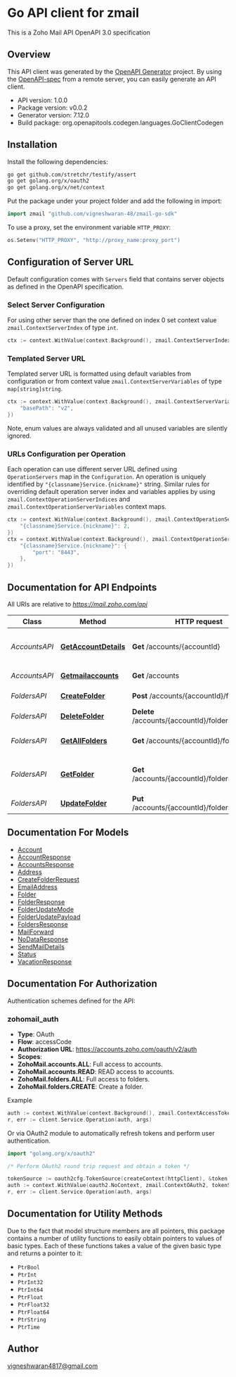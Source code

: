 # Go API client for zmail

This is a Zoho Mail API OpenAPI 3.0 specification

## Overview
This API client was generated by the [OpenAPI Generator](https://openapi-generator.tech) project.  By using the [OpenAPI-spec](https://www.openapis.org/) from a remote server, you can easily generate an API client.

- API version: 1.0.0
- Package version: v0.0.2
- Generator version: 7.12.0
- Build package: org.openapitools.codegen.languages.GoClientCodegen

## Installation

Install the following dependencies:

```sh
go get github.com/stretchr/testify/assert
go get golang.org/x/oauth2
go get golang.org/x/net/context
```

Put the package under your project folder and add the following in import:

```go
import zmail "github.com/vigneshwaran-48/zmail-go-sdk"
```

To use a proxy, set the environment variable `HTTP_PROXY`:

```go
os.Setenv("HTTP_PROXY", "http://proxy_name:proxy_port")
```

## Configuration of Server URL

Default configuration comes with `Servers` field that contains server objects as defined in the OpenAPI specification.

### Select Server Configuration

For using other server than the one defined on index 0 set context value `zmail.ContextServerIndex` of type `int`.

```go
ctx := context.WithValue(context.Background(), zmail.ContextServerIndex, 1)
```

### Templated Server URL

Templated server URL is formatted using default variables from configuration or from context value `zmail.ContextServerVariables` of type `map[string]string`.

```go
ctx := context.WithValue(context.Background(), zmail.ContextServerVariables, map[string]string{
	"basePath": "v2",
})
```

Note, enum values are always validated and all unused variables are silently ignored.

### URLs Configuration per Operation

Each operation can use different server URL defined using `OperationServers` map in the `Configuration`.
An operation is uniquely identified by `"{classname}Service.{nickname}"` string.
Similar rules for overriding default operation server index and variables applies by using `zmail.ContextOperationServerIndices` and `zmail.ContextOperationServerVariables` context maps.

```go
ctx := context.WithValue(context.Background(), zmail.ContextOperationServerIndices, map[string]int{
	"{classname}Service.{nickname}": 2,
})
ctx = context.WithValue(context.Background(), zmail.ContextOperationServerVariables, map[string]map[string]string{
	"{classname}Service.{nickname}": {
		"port": "8443",
	},
})
```

## Documentation for API Endpoints

All URIs are relative to *https://mail.zoho.com/api*

Class | Method | HTTP request | Description
------------ | ------------- | ------------- | -------------
*AccountsAPI* | [**GetAccountDetails**](docs/AccountsAPI.md#getaccountdetails) | **Get** /accounts/{accountId} | Get Specific Account Details
*AccountsAPI* | [**Getmailaccounts**](docs/AccountsAPI.md#getmailaccounts) | **Get** /accounts | Get all accounts
*FoldersAPI* | [**CreateFolder**](docs/FoldersAPI.md#createfolder) | **Post** /accounts/{accountId}/folders | Create a New Folder
*FoldersAPI* | [**DeleteFolder**](docs/FoldersAPI.md#deletefolder) | **Delete** /accounts/{accountId}/folders/{folderId} | Delete a folder
*FoldersAPI* | [**GetAllFolders**](docs/FoldersAPI.md#getallfolders) | **Get** /accounts/{accountId}/folders | Get all folders of the account
*FoldersAPI* | [**GetFolder**](docs/FoldersAPI.md#getfolder) | **Get** /accounts/{accountId}/folders/{folderId} | Get a specific folder of the account
*FoldersAPI* | [**UpdateFolder**](docs/FoldersAPI.md#updatefolder) | **Put** /accounts/{accountId}/folders/{folderId} | Update a folder


## Documentation For Models

 - [Account](docs/Account.md)
 - [AccountResponse](docs/AccountResponse.md)
 - [AccountsResponse](docs/AccountsResponse.md)
 - [Address](docs/Address.md)
 - [CreateFolderRequest](docs/CreateFolderRequest.md)
 - [EmailAddress](docs/EmailAddress.md)
 - [Folder](docs/Folder.md)
 - [FolderResponse](docs/FolderResponse.md)
 - [FolderUpdateMode](docs/FolderUpdateMode.md)
 - [FolderUpdatePayload](docs/FolderUpdatePayload.md)
 - [FoldersResponse](docs/FoldersResponse.md)
 - [MailForward](docs/MailForward.md)
 - [NoDataResponse](docs/NoDataResponse.md)
 - [SendMailDetails](docs/SendMailDetails.md)
 - [Status](docs/Status.md)
 - [VacationResponse](docs/VacationResponse.md)


## Documentation For Authorization


Authentication schemes defined for the API:
### zohomail_auth


- **Type**: OAuth
- **Flow**: accessCode
- **Authorization URL**: https://accounts.zoho.com/oauth/v2/auth
- **Scopes**: 
 - **ZohoMail.accounts.ALL**: Full access to accounts.
 - **ZohoMail.accounts.READ**: READ access to accounts.
 - **ZohoMail.folders.ALL**: Full access to folders.
 - **ZohoMail.folders.CREATE**: Create a folder.

Example

```go
auth := context.WithValue(context.Background(), zmail.ContextAccessToken, "ACCESSTOKENSTRING")
r, err := client.Service.Operation(auth, args)
```

Or via OAuth2 module to automatically refresh tokens and perform user authentication.

```go
import "golang.org/x/oauth2"

/* Perform OAuth2 round trip request and obtain a token */

tokenSource := oauth2cfg.TokenSource(createContext(httpClient), &token)
auth := context.WithValue(oauth2.NoContext, zmail.ContextOAuth2, tokenSource)
r, err := client.Service.Operation(auth, args)
```


## Documentation for Utility Methods

Due to the fact that model structure members are all pointers, this package contains
a number of utility functions to easily obtain pointers to values of basic types.
Each of these functions takes a value of the given basic type and returns a pointer to it:

* `PtrBool`
* `PtrInt`
* `PtrInt32`
* `PtrInt64`
* `PtrFloat`
* `PtrFloat32`
* `PtrFloat64`
* `PtrString`
* `PtrTime`

## Author

vigneshwaran4817@gmail.com

